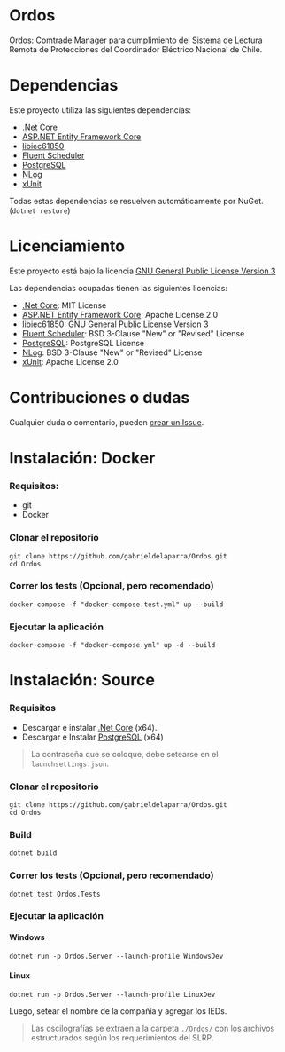 # Ordos
Ordos: Comtrade Manager para cumplimiento del Sistema de Lectura Remota de Protecciones del Coordinador Eléctrico Nacional de Chile.

# Dependencias
Este proyecto utiliza las siguientes dependencias: 
- [.Net Core](https://github.com/dotnet/core)
- [ASP.NET Entity Framework Core](https://github.com/aspnet/EntityFrameworkCore)
- [libiec61850](https://github.com/mz-automation/libiec61850)
- [Fluent Scheduler](https://github.com/fluentscheduler/FluentScheduler)
- [PostgreSQL](https://github.com/postgres/postgres)
- [NLog](https://github.com/NLog/NLog)
- [xUnit](https://github.com/xunit/xunit)

Todas estas dependencias se resuelven automáticamente por NuGet. (`dotnet restore`)

# Licenciamiento
Este proyecto está bajo la licencia [GNU General Public License Version 3](https://github.com/gabrieldelaparra/Ordos/blob/master/LICENSE.MD)

Las dependencias ocupadas tienen las siguientes licencias:
- [.Net Core](https://github.com/dotnet/core/blob/master/LICENSE.TXT): MIT License
- [ASP.NET Entity Framework Core](https://github.com/aspnet/EntityFrameworkCore/blob/master/LICENSE.txt): Apache License 2.0
- [libiec61850](https://github.com/mz-automation/libiec61850/blob/v1.3/COPYING): GNU General Public License Version 3
- [Fluent Scheduler](https://github.com/fluentscheduler/FluentScheduler/blob/master/LICENSE): BSD 3-Clause "New" or "Revised" License
- [PostgreSQL](https://github.com/postgres/postgres/blob/master/COPYRIGHT): PostgreSQL License
- [NLog](https://github.com/NLog/NLog/blob/dev/LICENSE.txt): BSD 3-Clause "New" or "Revised" License
- [xUnit](https://github.com/xunit/xunit/blob/master/license.txt): Apache License 2.0


# Contribuciones o dudas
Cualquier duda o comentario, pueden [crear un Issue](https://help.github.com/articles/creating-an-issue/).

# Instalación: Docker
### Requisitos:
- git
- Docker

### Clonar el repositorio
```
git clone https://github.com/gabrieldelaparra/Ordos.git
cd Ordos
```
### Correr los tests (Opcional, pero recomendado)
```
docker-compose -f "docker-compose.test.yml" up --build
```
### Ejecutar la aplicación
```
docker-compose -f "docker-compose.yml" up -d --build
```

# Instalación: Source

### Requisitos
- Descargar e instalar [.Net Core](https://www.microsoft.com/net/download) (x64).
- Descargar e Instalar [PostgreSQL](https://www.enterprisedb.com/downloads/postgres-postgresql-downloads) (x64)
> La contraseña que se coloque, debe setearse en el `launchsettings.json`.

### Clonar el repositorio
```
git clone https://github.com/gabrieldelaparra/Ordos.git
cd Ordos
```
### Build
```
dotnet build
```
### Correr los tests (Opcional, pero recomendado)
```
dotnet test Ordos.Tests
```
###  Ejecutar la aplicación 
#### Windows
```
dotnet run -p Ordos.Server --launch-profile WindowsDev
```
#### Linux
```
dotnet run -p Ordos.Server --launch-profile LinuxDev
```
Luego, setear el nombre de la compañía y agregar los IEDs.
> Las oscilografías se extraen a la carpeta `./Ordos/` con los archivos estructurados según los requerimientos del SLRP.
